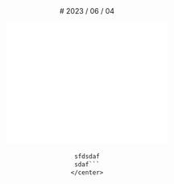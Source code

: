 <center>
# 2023 / 06 / 04
        
![plant](../img/20230604.bmp)
        
```asdfasdf
sfdsdaf
sdaf```
</center>

